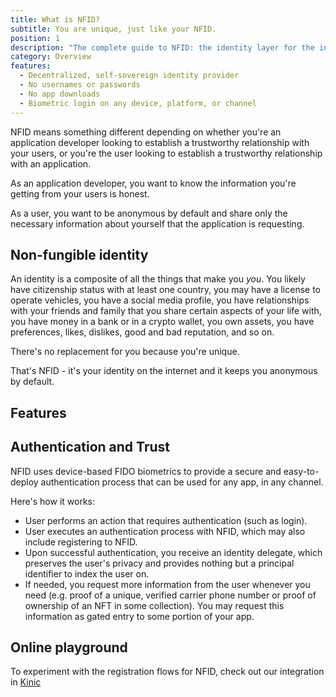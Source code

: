 ```yaml
---
title: What is NFID?
subtitle: You are unique, just like your NFID.
position: 1
description: "The complete guide to NFID: the identity layer for the internet."
category: Overview
features:
  - Decentralized, self-sovereign identity provider
  - No usernames or passwords
  - No app downloads
  - Biometric login on any device, platform, or channel
---
```


NFID means something different depending on whether you're an application developer looking to establish a trustworthy relationship with your users, or you're the user looking to establish a trustworthy relationship with an application.

As an application developer, you want to know the information you're getting from your users is honest.

As a user, you want to be anonymous by default and share only the necessary information about yourself that the application is requesting.

## Non-fungible identity
An identity is a composite of all the things that make you *you*. You likely have citizenship status with at least one country, you may have a license to operate vehicles, you have a social media profile, you have relationships with your friends and family that you share certain aspects of your life with, you have money in a bank or in a crypto wallet, you own assets, you have preferences, likes, dislikes, good and bad reputation, and so on. 

There's no replacement for you because you're unique.

That's NFID - it's your identity on the internet and it keeps you anonymous by default.

## Features
<list :items="features"></list>

## Authentication and Trust
NFID uses device-based FIDO biometrics to provide a secure and easy-to-deploy authentication process that can be used for any app, in any channel.

Here's how it works:

- User performs an action that requires authentication (such as login).
- User executes an authentication process with NFID, which may also include registering to NFID.
- Upon successful authentication, you receive an identity delegate, which preserves the user's privacy and provides nothing but a principal identifier to index the user on.
- If needed, you request more information from the user whenever you need (e.g. proof of a unique, verified carrier phone number or proof of ownership of an NFT in some collection). You may request this information as gated entry to some portion of your app.

## Online playground
To experiment with the registration flows for NFID, check out our integration in <a href="https://kinic.io/" target="_blank">Kinic</a>
